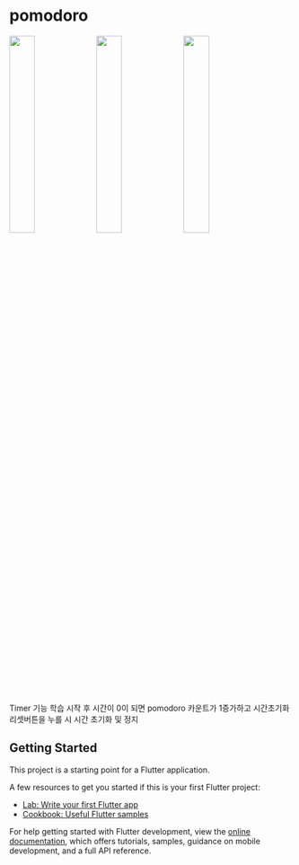 # pomodoro

<img width="30%" src="https://github.com/devperl94/pomodoro/assets/140070533/27597f40-2bcf-44bd-88fe-c455f75531f1"/>
<img width="30%" src="https://github.com/devperl94/pomodoro/assets/140070533/970fd501-868d-4db3-ab2b-b12c0f084b83"/>
<img width="30%" src="https://github.com/devperl94/pomodoro/assets/140070533/6bf6a0f0-859a-4827-8504-c180ab99b990"/>
</br></br>
Timer 기능 학습
시작 후 시간이 0이 되면 pomodoro 카운트가 1증가하고 시간초기화
리셋버튼을 누를 시 시간 초기화 및 정지

## Getting Started

This project is a starting point for a Flutter application.

A few resources to get you started if this is your first Flutter project:

- [Lab: Write your first Flutter app](https://docs.flutter.dev/get-started/codelab)
- [Cookbook: Useful Flutter samples](https://docs.flutter.dev/cookbook)

For help getting started with Flutter development, view the
[online documentation](https://docs.flutter.dev/), which offers tutorials,
samples, guidance on mobile development, and a full API reference.
